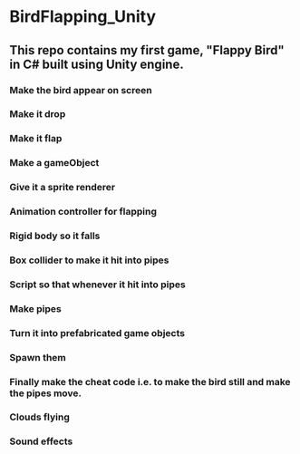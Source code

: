# BirdFlapping_Unity
## This repo contains my first game, "Flappy Bird" in C# built using Unity engine.
### Make the bird appear on screen
### Make it drop
### Make it flap
### Make a gameObject
### Give it a sprite renderer
### Animation controller for flapping
### Rigid body so it falls
### Box collider to make it hit into pipes
### Script so that whenever it hit into pipes
### Make pipes
### Turn it into prefabricated game objects
### Spawn them
### Finally make the cheat code i.e. to make the bird still and make the pipes move.
### Clouds flying
### Sound effects